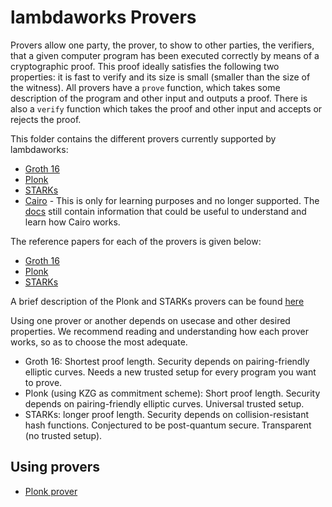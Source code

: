 # lambdaworks Provers

Provers allow one party, the prover, to show to other parties, the verifiers, that a given computer program has been executed correctly by means of a cryptographic proof. This proof ideally satisfies the following two properties: it is fast to verify and its size is small (smaller than the size of the witness). All provers have a `prove` function, which takes some description of the program and other input and outputs a proof. There is also a `verify` function which takes the proof and other input and accepts or rejects the proof.

This folder contains the different provers currently supported by lambdaworks:
- [Groth 16](https://github.com/lambdaclass/lambdaworks/tree/main/provers/groth16)
- [Plonk](https://github.com/lambdaclass/lambdaworks/tree/main/provers/plonk)
- [STARKs](https://github.com/lambdaclass/lambdaworks/tree/main/provers/stark)
- [Cairo](https://github.com/lambdaclass/lambdaworks/tree/a591186e6c4dd53301b03b4ddd69369abe99f960/provers/cairo) - This is only for learning purposes and no longer supported. The [docs](../docs/src/starks/) still contain information that could be useful to understand and learn how Cairo works.

The reference papers for each of the provers is given below:
- [Groth 16](https://eprint.iacr.org/2016/260)
- [Plonk](https://eprint.iacr.org/2019/953)
- [STARKs](https://eprint.iacr.org/2018/046.pdf)

A brief description of the Plonk and STARKs provers can be found [here](https://github.com/lambdaclass/lambdaworks/tree/main/docs/src)

Using one prover or another depends on usecase and other desired properties. We recommend reading and understanding how each prover works, so as to choose the most adequate.
- Groth 16: Shortest proof length. Security depends on pairing-friendly elliptic curves. Needs a new trusted setup for every program you want to prove.
- Plonk (using KZG as commitment scheme): Short proof length. Security depends on pairing-friendly elliptic curves. Universal trusted setup.
- STARKs: longer proof length. Security depends on collision-resistant hash functions. Conjectured to be post-quantum secure. Transparent (no trusted setup).

## Using provers

- [Plonk prover](https://github.com/lambdaclass/lambdaworks/blob/main/provers/plonk/README.md)
